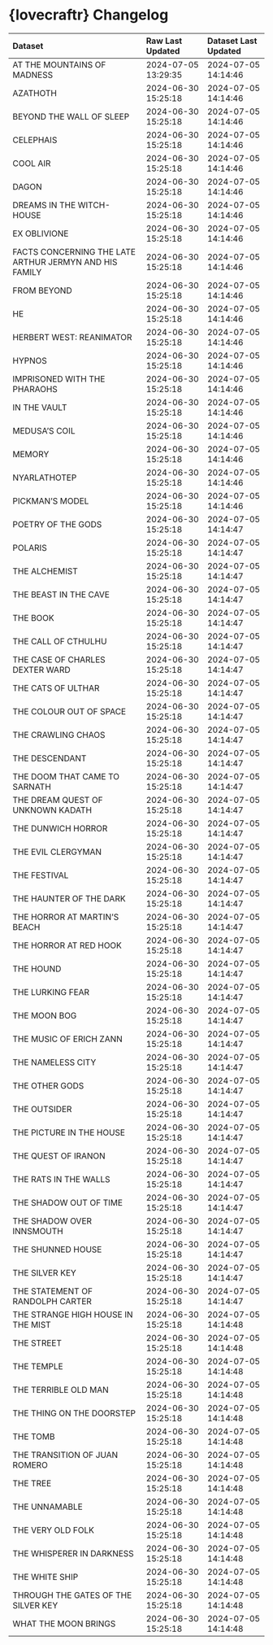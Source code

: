 # {lovecraftr} Changelog


<!-- CHANGELOG.md is rendered from CHANGELOG.qmd. Do not edit CHANGELOG.md by hand. -->

| Dataset                                                | Raw Last Updated    | Dataset Last Updated |
|:-------------------------------------------------------|:--------------------|:---------------------|
| AT THE MOUNTAINS OF MADNESS                            | 2024-07-05 13:29:35 | 2024-07-05 14:14:46  |
| AZATHOTH                                               | 2024-06-30 15:25:18 | 2024-07-05 14:14:46  |
| BEYOND THE WALL OF SLEEP                               | 2024-06-30 15:25:18 | 2024-07-05 14:14:46  |
| CELEPHAIS                                              | 2024-06-30 15:25:18 | 2024-07-05 14:14:46  |
| COOL AIR                                               | 2024-06-30 15:25:18 | 2024-07-05 14:14:46  |
| DAGON                                                  | 2024-06-30 15:25:18 | 2024-07-05 14:14:46  |
| DREAMS IN THE WITCH-HOUSE                              | 2024-06-30 15:25:18 | 2024-07-05 14:14:46  |
| EX OBLIVIONE                                           | 2024-06-30 15:25:18 | 2024-07-05 14:14:46  |
| FACTS CONCERNING THE LATE ARTHUR JERMYN AND HIS FAMILY | 2024-06-30 15:25:18 | 2024-07-05 14:14:46  |
| FROM BEYOND                                            | 2024-06-30 15:25:18 | 2024-07-05 14:14:46  |
| HE                                                     | 2024-06-30 15:25:18 | 2024-07-05 14:14:46  |
| HERBERT WEST: REANIMATOR                               | 2024-06-30 15:25:18 | 2024-07-05 14:14:46  |
| HYPNOS                                                 | 2024-06-30 15:25:18 | 2024-07-05 14:14:46  |
| IMPRISONED WITH THE PHARAOHS                           | 2024-06-30 15:25:18 | 2024-07-05 14:14:46  |
| IN THE VAULT                                           | 2024-06-30 15:25:18 | 2024-07-05 14:14:46  |
| MEDUSA’S COIL                                          | 2024-06-30 15:25:18 | 2024-07-05 14:14:46  |
| MEMORY                                                 | 2024-06-30 15:25:18 | 2024-07-05 14:14:46  |
| NYARLATHOTEP                                           | 2024-06-30 15:25:18 | 2024-07-05 14:14:46  |
| PICKMAN’S MODEL                                        | 2024-06-30 15:25:18 | 2024-07-05 14:14:46  |
| POETRY OF THE GODS                                     | 2024-06-30 15:25:18 | 2024-07-05 14:14:47  |
| POLARIS                                                | 2024-06-30 15:25:18 | 2024-07-05 14:14:47  |
| THE ALCHEMIST                                          | 2024-06-30 15:25:18 | 2024-07-05 14:14:47  |
| THE BEAST IN THE CAVE                                  | 2024-06-30 15:25:18 | 2024-07-05 14:14:47  |
| THE BOOK                                               | 2024-06-30 15:25:18 | 2024-07-05 14:14:47  |
| THE CALL OF CTHULHU                                    | 2024-06-30 15:25:18 | 2024-07-05 14:14:47  |
| THE CASE OF CHARLES DEXTER WARD                        | 2024-06-30 15:25:18 | 2024-07-05 14:14:47  |
| THE CATS OF ULTHAR                                     | 2024-06-30 15:25:18 | 2024-07-05 14:14:47  |
| THE COLOUR OUT OF SPACE                                | 2024-06-30 15:25:18 | 2024-07-05 14:14:47  |
| THE CRAWLING CHAOS                                     | 2024-06-30 15:25:18 | 2024-07-05 14:14:47  |
| THE DESCENDANT                                         | 2024-06-30 15:25:18 | 2024-07-05 14:14:47  |
| THE DOOM THAT CAME TO SARNATH                          | 2024-06-30 15:25:18 | 2024-07-05 14:14:47  |
| THE DREAM QUEST OF UNKNOWN KADATH                      | 2024-06-30 15:25:18 | 2024-07-05 14:14:47  |
| THE DUNWICH HORROR                                     | 2024-06-30 15:25:18 | 2024-07-05 14:14:47  |
| THE EVIL CLERGYMAN                                     | 2024-06-30 15:25:18 | 2024-07-05 14:14:47  |
| THE FESTIVAL                                           | 2024-06-30 15:25:18 | 2024-07-05 14:14:47  |
| THE HAUNTER OF THE DARK                                | 2024-06-30 15:25:18 | 2024-07-05 14:14:47  |
| THE HORROR AT MARTIN’S BEACH                           | 2024-06-30 15:25:18 | 2024-07-05 14:14:47  |
| THE HORROR AT RED HOOK                                 | 2024-06-30 15:25:18 | 2024-07-05 14:14:47  |
| THE HOUND                                              | 2024-06-30 15:25:18 | 2024-07-05 14:14:47  |
| THE LURKING FEAR                                       | 2024-06-30 15:25:18 | 2024-07-05 14:14:47  |
| THE MOON BOG                                           | 2024-06-30 15:25:18 | 2024-07-05 14:14:47  |
| THE MUSIC OF ERICH ZANN                                | 2024-06-30 15:25:18 | 2024-07-05 14:14:47  |
| THE NAMELESS CITY                                      | 2024-06-30 15:25:18 | 2024-07-05 14:14:47  |
| THE OTHER GODS                                         | 2024-06-30 15:25:18 | 2024-07-05 14:14:47  |
| THE OUTSIDER                                           | 2024-06-30 15:25:18 | 2024-07-05 14:14:47  |
| THE PICTURE IN THE HOUSE                               | 2024-06-30 15:25:18 | 2024-07-05 14:14:47  |
| THE QUEST OF IRANON                                    | 2024-06-30 15:25:18 | 2024-07-05 14:14:47  |
| THE RATS IN THE WALLS                                  | 2024-06-30 15:25:18 | 2024-07-05 14:14:47  |
| THE SHADOW OUT OF TIME                                 | 2024-06-30 15:25:18 | 2024-07-05 14:14:47  |
| THE SHADOW OVER INNSMOUTH                              | 2024-06-30 15:25:18 | 2024-07-05 14:14:47  |
| THE SHUNNED HOUSE                                      | 2024-06-30 15:25:18 | 2024-07-05 14:14:47  |
| THE SILVER KEY                                         | 2024-06-30 15:25:18 | 2024-07-05 14:14:47  |
| THE STATEMENT OF RANDOLPH CARTER                       | 2024-06-30 15:25:18 | 2024-07-05 14:14:47  |
| THE STRANGE HIGH HOUSE IN THE MIST                     | 2024-06-30 15:25:18 | 2024-07-05 14:14:48  |
| THE STREET                                             | 2024-06-30 15:25:18 | 2024-07-05 14:14:48  |
| THE TEMPLE                                             | 2024-06-30 15:25:18 | 2024-07-05 14:14:48  |
| THE TERRIBLE OLD MAN                                   | 2024-06-30 15:25:18 | 2024-07-05 14:14:48  |
| THE THING ON THE DOORSTEP                              | 2024-06-30 15:25:18 | 2024-07-05 14:14:48  |
| THE TOMB                                               | 2024-06-30 15:25:18 | 2024-07-05 14:14:48  |
| THE TRANSITION OF JUAN ROMERO                          | 2024-06-30 15:25:18 | 2024-07-05 14:14:48  |
| THE TREE                                               | 2024-06-30 15:25:18 | 2024-07-05 14:14:48  |
| THE UNNAMABLE                                          | 2024-06-30 15:25:18 | 2024-07-05 14:14:48  |
| THE VERY OLD FOLK                                      | 2024-06-30 15:25:18 | 2024-07-05 14:14:48  |
| THE WHISPERER IN DARKNESS                              | 2024-06-30 15:25:18 | 2024-07-05 14:14:48  |
| THE WHITE SHIP                                         | 2024-06-30 15:25:18 | 2024-07-05 14:14:48  |
| THROUGH THE GATES OF THE SILVER KEY                    | 2024-06-30 15:25:18 | 2024-07-05 14:14:48  |
| WHAT THE MOON BRINGS                                   | 2024-06-30 15:25:18 | 2024-07-05 14:14:48  |
